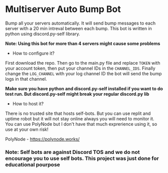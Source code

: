 # Multiserver Auto Bump Bot

Bump all your servers automatically. It will send bump messages to each server with a 20 min intreval between each bump.
This bot is written in python using discord.py-self library.

**Note: Using this bot for more than 4 servers might cause some problems**

- How to configure it?

First download the repo. Then go to the main.py file and replace `TOKEN` with your account token, then put your channel IDs in the `CHANNEL_IDS`. Finally change the `LOG_CHANNEL` with your log channel ID the bot will send the bump logs in that channel.

**Make sure you have python and discord.py-self installed if you want to do test run. But discord.py-self might break your regular discord.py lib**

- How to host it?

There is no trusted site that hosts self-bots. But you can use replit and uptime robot but it will not stay online always you will need to monitor it. You can use PolyNode but I don't have that much exprerience using it, so use at your own risk!

PolyNode - https://polynode.works/

### Note: Self bots are against Discord TOS and we do not encourage you to use self bots. This project was just done for educational pourpose
